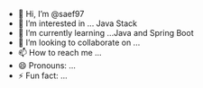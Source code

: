 - 👋 Hi, I’m @saef97
- 👀 I’m interested in ... Java Stack 
- 🌱 I’m currently learning ...Java and Spring Boot
- 💞️ I’m looking to collaborate on ...
- 📫 How to reach me ...
- 😄 Pronouns: ...
- ⚡ Fun fact: ...

<!---
saef97/saef97 is a ✨ special ✨ repository because its `README.md` (this file) appears on your GitHub profile.
You can click the Preview link to take a look at your changes.
--->
